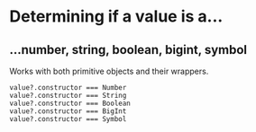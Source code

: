 # Determining if a value is a...

## ...number, string, boolean, bigint, symbol

Works with both primitive objects and their wrappers.

```
value?.constructor === Number
value?.constructor === String
value?.constructor === Boolean
value?.constructor === BigInt
value?.constructor === Symbol
```
